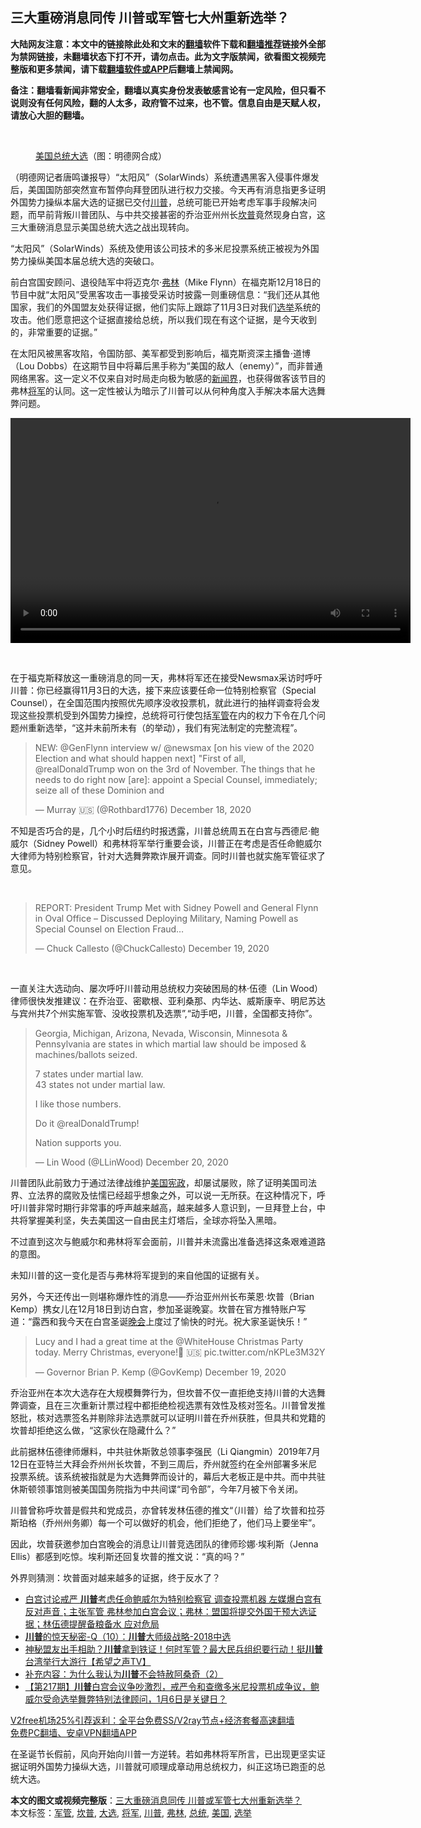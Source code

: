  <h2>三大重磅消息同传 川普或军管七大州重新选举？</h2> <p class="notice"><b>大陆网友注意：本文中的链接除此处和文末的<a href="https://github.com/bannedbook/fanqiang" >翻墙</a>软件下载和<a href="https://github.com/killgcd/justmysocks/blob/master/README.md">翻墙推荐</a>链接外全部为禁网链接，未翻墙状态下打不开，请勿点击。此为文字版禁闻，欲看图文视频完整版和更多禁闻，请下载<a href="https://github.com/bannedbook/fanqiang">翻墙软件或APP</a>后翻墙上禁闻网。</p><p>备注：翻墙看新闻非常安全，翻墙以真实身份发表敏感言论有一定风险，但只看不说则没有任何风险，翻的人太多，政府管不过来，也不管。信息自由是天赋人权，请放心大胆的翻墙。</b></p>  <div class="entry"> <br /> <figure><figcaption class="wp-caption-text"><a href="https://www.bannedbook.org/bnews/tag/%e7%be%8e%e5%9b%bd/" class="st_tag internal_tag" rel="tag" title="标签 美国 下的日志">美国</a><a href="https://www.bannedbook.org/bnews/tag/%e6%80%bb%e7%bb%9f/" class="st_tag internal_tag" rel="tag" title="标签 总统 下的日志">总统</a><a href="https://www.bannedbook.org/bnews/tag/%e5%a4%a7%e9%80%89/" class="st_tag internal_tag" rel="tag" title="标签 大选 下的日志">大选</a>（图：明德网合成）</figcaption></figure> <p>（明德网记者唐鸣谦报导）“太阳风”（SolarWinds）系统遭遇黑客入侵事件爆发后，美国国防部突然宣布暂停向拜登团队进行权力交接。今天再有消息指更多证明外国势力操纵本届大选的证据已交付<a href="https://www.bannedbook.org/bnews/tag/%e5%b7%9d%e6%99%ae/" class="st_tag internal_tag" rel="tag" title="标签 川普 下的日志">川普</a>，总统可能已开始考虑军事手段解决问题，而早前背叛川普团队、与中共交接甚密的乔治亚州州长<a href="https://www.bannedbook.org/bnews/tag/%E5%9D%8E%E6%99%AE/" class="st_tag internal_tag" rel="tag" title="标签 坎普 下的日志">坎普</a>竟然现身白宫，这三大重磅消息显示美国总统大选之战出现转向。</p> <p>“太阳风”（SolarWinds）系统及使用该公司技术的多米尼投票系统正被视为外国势力操纵美国本届总统大选的突破口。</p> <p>前白宫国安顾问、退役陆军中将迈克尔·<a href="https://www.bannedbook.org/bnews/tag/%e5%bc%97%e6%9e%97/" class="st_tag internal_tag" rel="tag" title="标签 弗林 下的日志">弗林</a>（Mike Flynn）在福克斯12月18日的节目中就“太阳风”受黑客攻击一事接受采访时披露一则重磅信息：“我们还从其他国家，我们的外国盟友处获得证据，他们实际上跟踪了11月3日对我们<a href="https://www.bannedbook.org/bnews/tag/%e9%80%89%e4%b8%be/" class="st_tag internal_tag" rel="tag" title="标签 选举 下的日志">选举</a>系统的攻击。他们愿意把这个证据直接给总统，所以我们现在有这个证据，是今天收到的，非常重要的证据。”</p> <p>在太阳风被黑客攻陷，令国防部、美军都受到影响后，福克斯资深主播鲁·道博（Lou Dobbs）在这期节目中将幕后黑手称为“美国的敌人（enemy）”，而非普通网络黑客。这一定义不仅来自对时局走向极为敏感的<span class='wp_keywordlink'><a href="https://www.bannedbook.org/forum2/topic805.html" title="新闻与官场的内幕故事：新闻界" target="_blank">新闻界</a></span>，也获得做客该节目的弗林<a href="https://www.bannedbook.org/bnews/tag/%e5%b0%86%e5%86%9b/" class="st_tag internal_tag" rel="tag" title="标签 将军 下的日志">将军</a>的认同。这一定性被认为暗示了川普可以从何种角度入手解决本届大选舞弊问题。</p> <p>  <video class="wp-video-shortcode" id="video-19186-1" width="640" height="360" preload="metadata" controls="controls"><source type="video/mp4" src="https://upload-images-bucket-v64rleca837do.s3.eu-west-1.amazonaws.com/wp-content/uploads/2020/12/20031935/%E5%BC%97%E6%9E%97%E5%B0%86%E5%86%9B.mp4?_=1"/>https://upload-images-bucket-v64rleca837do.s3.eu-west-1.amazonaws.com/wp-content/uploads/2020/12/20031935/%E5%BC%97%E6%9E%97%E5%B0%86%E5%86%9B.mp4</video> </p> <p>&nbsp;</p> <p>在于福克斯释放这一重磅消息的同一天，弗林将军还在接受Newsmax采访时呼吁川普：你已经赢得11月3日的大选，接下来应该要任命一位特别检察官（Special Counsel），在全国范围内按照优先顺序没收投票机，就此进行的抽样调查将会发现这些投票机受到外国势力操控，总统将可行使包括<a href="https://www.bannedbook.org/bnews/tag/%E5%86%9B%E7%AE%A1/" class="st_tag internal_tag" rel="tag" title="标签 军管 下的日志">军管</a>在内的权力下令在几个问题州重新选举，“这并未前所未有（的举动），我们有宪法制定的完整流程”。</p> <blockquote class="twitter-tweet" data-width="550" data-dnt="true"> <p>NEW: @GenFlynn interview w/ @newsmax [on his view of the 2020 Election and what should happen next] &quot;First of all, @realDonaldTrump won on the 3rd of November. The things that he needs to do right now [are]: appoint a Special Counsel, immediately; seize all of these Dominion and</p>  <p>&mdash; Murray 🇺🇸 (@Rothbard1776) December 18, 2020</p> </blockquote> <p>不知是否巧合的是，几个小时后纽约时报透露，川普总统周五在白宫与西德尼·鲍威尔（Sidney Powell）和弗林将军举行重要会谈，川普正在考虑是否任命鲍威尔大律师为特别检察官，针对大选舞弊欺诈展开调查。同时川普也就实施军管征求了意见。</p> <p>&nbsp;</p> <blockquote class="twitter-tweet" data-width="550" data-dnt="true"> <p>REPORT: President Trump Met with Sidney Powell and General Flynn in Oval Office – Discussed Deploying Military, Naming Powell as Special Counsel on Election Fraud&#8230;</p> <p>&mdash; Chuck Callesto (@ChuckCallesto) December 19, 2020</p> </blockquote> <p>&nbsp;</p> <p>一直关注大选动向、屡次呼吁川普动用总统权力突破困局的林·伍德（Lin Wood）律师很快发推建议：在乔治亚、密歇根、亚利桑那、内华达、威斯康辛、明尼苏达与宾州共7个州实施军管、没收投票机及选票”,“动手吧，川普，全国都支持你”。</p> <blockquote class="twitter-tweet" data-width="550" data-dnt="true"> <p>Georgia, Michigan, Arizona, Nevada, Wisconsin, Minnesota &amp; Pennsylvania are states in which martial law should be imposed &amp; machines/ballots seized.</p>  <p>7 states under martial law.<br />43 states not under martial law.</p> <p>I like those numbers.</p> <p>Do it @realDonaldTrump!</p> <p>Nation supports you.</p> <p>&mdash; Lin Wood (@LLinWood) December 20, 2020</p> </blockquote> <p>川普团队此前致力于通过法律战维护<span class='wp_keywordlink'><a href="https://www.bannedbook.org/forum2/topic913.html" title="《美国宪政历程：影响美国的25个司法大案》" target="_blank">美国宪政</a></span>，却屡试屡败，除了证明美国司法界、立法界的腐败及怯懦已经超乎想象之外，可以说一无所获。在这种情况下，呼吁川普非常时期行非常事的呼声越来越高，越来越多人意识到，一旦拜登上台，中共将掌握美利坚，失去美国这一自由民主灯塔后，全球亦将坠入黑暗。</p> <p>不过直到这次与鲍威尔和弗林将军会面前，川普并未流露出准备选择这条艰难道路的意图。</p> <p>未知川普的这一变化是否与弗林将军提到的来自他国的证据有关。</p>  <p>另外，今天还传出一则堪称爆炸性的消息——乔治亚州州长布莱恩·坎普（Brian Kemp）携女儿在12月18日到访白宫，参加圣诞晚宴。坎普在官方推特账户写道：“露西和我今天在白宫圣诞<span class='wp_keywordlink_affiliate'><a href="https://zh-cn.shenyunperformingarts.org/" title="晚会" target="_blank">晚会</a></span>上度过了愉快的时光。祝大家圣诞快乐！”</p> <blockquote class="twitter-tweet" data-width="550" data-dnt="true"> <p>Lucy and I had a great time at the @WhiteHouse Christmas Party today. Merry Christmas, everyone!🎄 🇺🇸 pic.twitter.com/nKPLe3M32Y</p> <p>&mdash; Governor Brian P. Kemp (@GovKemp) December 19, 2020</p> </blockquote> <p>乔治亚州在本次大选存在大规模舞弊行为，但坎普不仅一直拒绝支持川普的大选舞弊调查，且在三次重新计票过程中都拒绝检视选票有效性及核对签名。川普曾发推怒批，核对选票签名并剔除非法选票就可以证明川普在乔州获胜，但具共和党籍的坎普却拒绝这么做，“这家伙在隐藏什么？”</p> <p>此前据林伍德律师爆料，中共驻休斯敦总领事李强民（Li Qiangmin）2019年7月12日在亚特兰大拜会乔州州长坎普，不到三周后，乔州就签约在全州部署多米尼投票系统。该系统被指就是为大选舞弊而设计的，幕后大老板正是中共。而中共驻休斯顿领事馆则被美国国务院指为中共间谍“司令部”，今年7月被下令关闭。</p> <p>川普曾称呼坎普是假共和党成员，亦曾转发林伍德的推文“（川普）给了坎普和拉芬斯珀格（乔州州务卿）每一个可以做好的机会，他们拒绝了，他们马上要坐牢”。</p> <p>因此，坎普获邀参加白宫晚会的消息让川普竞选团队的律师珍娜·埃利斯（Jenna Ellis）都感到吃惊。埃利斯还回复坎普的推文说：“真的吗？”</p> <p>外界则猜测：坎普面对越来越多的证据，终于反水了？</p>  <ul class='op-related-articles' title='相关阅读'> <li><a href='https://www.bannedbook.org/bnews/bannedvideo/20201220/1451566.html' target='_blank'>白宫讨论戒严  <b>川普</b>考虑任命鲍威尔为特别检察官 调查投票机器 左媒爆白宫有反对声音；主张军管 弗林参加白宫会议；弗林：盟国将提交外国干预大选证据；林伍德提醒备粮备水 应对危局</a></li> <li><a href='https://www.bannedbook.org/bnews/comments/20201220/1451554.html' target='_blank'><b>川普</b>的惊天秘密-Q（10）：<b>川普</b>大师级战略-2018中选</a></li> <li><a href='https://www.bannedbook.org/bnews/cbnews/20201220/1451550.html' target='_blank'>神秘盟友出手相助？<b>川普</b>拿到铁证！何时军管？最大民兵组织要行动！挺<b>川普</b> 台湾举行大游行【希望之声TV】</a></li> <li><a href='https://www.bannedbook.org/bnews/bannedvideo/20201220/1451548.html' target='_blank'>补充内容：为什么我认为<b>川普</b>不会特赦阿桑奇（2）</a></li> <li><a href='https://www.bannedbook.org/bnews/cbnews/20201220/1451546.html' target='_blank'>【第217期】<b>川普</b>白宫会议争吵激烈，戒严令和查缴多米尼投票机成争议，鲍威尔受命选举舞弊特别法律顾问，1月6日是关键日？</a></li> </ul> <p class="texttj"> <a href="https://github.com/bannedbook/fanqiang/wiki/V2ray%E6%9C%BA%E5%9C%BA" target="_blank">V2free机场25%引荐返利：全平台免费SS/V2ray节点+经济套餐高速翻墙</a><br/> <a href="https://github.com/bannedbook/fanqiang/wiki/%E7%A6%81%E9%97%BB%E7%BD%91%E5%AE%89%E5%8D%93%E7%BF%BB%E5%A2%99%E6%96%B0%E9%97%BBAPP" target="_blank">免费PC翻墙、安卓VPN翻墙APP</a></p><p>在圣诞节长假前，风向开始向川普一方逆转。若如弗林将军所言，已出现更坚实证据证明外国势力操纵大选，川普就可顺理成章动用总统权力，纠正这场已跑歪的总统大选。</p><a name='sharetosocial'></a>       <div><b>本文的图文或视频完整版</b>：<a href='https://www.bannedbook.org/bnews/comments/20201220/1451563.html'>三大重磅消息同传 川普或军管七大州重新选举？</a></div>  </div><!--END ENTRY--> <div class="postfooter"> <div>本文标签：<a href="https://www.bannedbook.org/bnews/tag/%E5%86%9B%E7%AE%A1/" rel="tag">军管</a>, <a href="https://www.bannedbook.org/bnews/tag/%E5%9D%8E%E6%99%AE/" rel="tag">坎普</a>, <a href="https://www.bannedbook.org/bnews/tag/%e5%a4%a7%e9%80%89/" rel="tag">大选</a>, <a href="https://www.bannedbook.org/bnews/tag/%e5%b0%86%e5%86%9b/" rel="tag">将军</a>, <a href="https://www.bannedbook.org/bnews/tag/%e5%b7%9d%e6%99%ae/" rel="tag">川普</a>, <a href="https://www.bannedbook.org/bnews/tag/%e5%bc%97%e6%9e%97/" rel="tag">弗林</a>, <a href="https://www.bannedbook.org/bnews/tag/%e6%80%bb%e7%bb%9f/" rel="tag">总统</a>, <a href="https://www.bannedbook.org/bnews/tag/%e7%be%8e%e5%9b%bd/" rel="tag">美国</a>, <a href="https://www.bannedbook.org/bnews/tag/%e9%80%89%e4%b8%be/" rel="tag">选举</a></div>  </div><!--END POSTFOOTER--> 